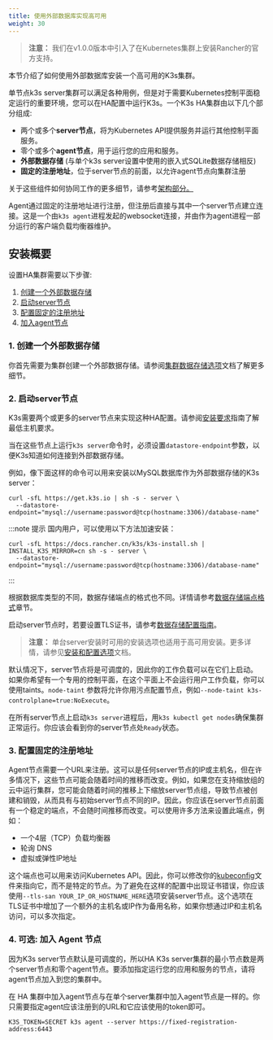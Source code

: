 ```yaml
---
title: 使用外部数据库实现高可用
weight: 30
---
```


> **注意：** 我们在v1.0.0版本中引入了在Kubernetes集群上安装Rancher的官方支持。

本节介绍了如何使用外部数据库安装一个高可用的K3s集群。

单节点k3s server集群可以满足各种用例，但是对于需要Kubernetes控制平面稳定运行的重要环境，您可以在HA配置中运行K3s。一个K3s HA集群由以下几个部分组成:

* 两个或多个**server节点**，将为Kubernetes API提供服务并运行其他控制平面服务。
* 零个或多个**agent节点**，用于运行您的应用和服务。
* **外部数据存储** (与单个k3s server设置中使用的嵌入式SQLite数据存储相反) 
* **固定的注册地址**，位于server节点的前面，以允许agent节点向集群注册

关于这些组件如何协同工作的更多细节，请参考[架构部分。](/docs/k3s/architecture/_index#具有外部数据库的高可用k3s-server)

Agent通过固定的注册地址进行注册，但注册后直接与其中一个server节点建立连接。这是一个由`k3s agent`进程发起的websocket连接，并由作为agent进程一部分运行的客户端负载均衡器维护。

## 安装概要

设置HA集群需要以下步骤:

1. [创建一个外部数据存储](#1-创建一个外部数据存储)
2. [启动server节点](#2-启动server节点)
3. [配置固定的注册地址](#3-配置固定的注册地址)
4. [加入agent节点](#4-可选-加入-agent-节点)

### 1. 创建一个外部数据存储
你首先需要为集群创建一个外部数据存储。请参阅[集群数据存储选项](/docs/k3s/installation/datastore/_index)文档了解更多细节。

### 2. 启动server节点
K3s需要两个或更多的server节点来实现这种HA配置。请参阅[安装要求](/docs/k3s/installation/installation-requirements/_index)指南了解最低主机要求。

当在这些节点上运行`k3s server`命令时，必须设置`datastore-endpoint`参数，以便K3s知道如何连接到外部数据存储。

例如，像下面这样的命令可以用来安装以MySQL数据库作为外部数据存储的K3s server：

```
curl -sfL https://get.k3s.io | sh -s - server \
  --datastore-endpoint="mysql://username:password@tcp(hostname:3306)/database-name"
```

:::note 提示
国内用户，可以使用以下方法加速安装：
```
curl -sfL https://docs.rancher.cn/k3s/k3s-install.sh | INSTALL_K3S_MIRROR=cn sh -s - server \
  --datastore-endpoint="mysql://username:password@tcp(hostname:3306)/database-name"
```
:::

根据数据库类型的不同，数据存储端点的格式也不同。详情请参考[数据存储端点格式](/docs/k3s/installation/datastore/_index#数据存储端点格式和功能)章节。

启动server节点时，若要设置TLS证书，请参考[数据存储配置指南](/docs/k3s/installation/datastore/_index#外部数据存储配置参数)。

> **注意：** 单台server安装时可用的安装选项也适用于高可用安装。更多详情，请参见[安装和配置选项](/docs/k3s/installation/install-options/_index)文档。

默认情况下，server节点将是可调度的，因此你的工作负载可以在它们上启动。如果你希望有一个专用的控制平面，在这个平面上不会运行用户工作负载，你可以使用taints。`node-taint` 参数将允许你用污点配置节点，例如`--node-taint k3s-controlplane=true:NoExecute`。

在所有server节点上启动`k3s server`进程后，用`k3s kubectl get nodes`确保集群正常运行。你应该会看到你的server节点处`Ready`状态。

### 3. 配置固定的注册地址

Agent节点需要一个URL来注册。这可以是任何server节点的IP或主机名，但在许多情况下，这些节点可能会随着时间的推移而改变。例如，如果您在支持缩放组的云中运行集群，您可能会随着时间的推移上下缩放server节点组，导致节点被创建和销毁，从而具有与初始server节点不同的IP。因此，你应该在server节点前面有一个稳定的端点，不会随时间推移而改变。可以使用许多方法来设置此端点，例如：

* 一个4层（TCP）负载均衡器
* 轮询 DNS
* 虚拟或弹性IP地址

这个端点也可以用来访问Kubernetes API。因此，你可以修改你的[kubeconfig](https://kubernetes.io/docs/concepts/configuration/organize-cluster-access-kubeconfig/)文件来指向它，而不是特定的节点。为了避免在这样的配置中出现证书错误，你应该使用`--tls-san YOUR_IP_OR_HOSTNAME_HERE`选项安装server节点。这个选项在TLS证书中增加了一个额外的主机名或IP作为备用名称，如果你想通过IP和主机名访问，可以多次指定。

### 4. 可选: 加入 Agent 节点

因为K3s server节点默认是可调度的，所以HA K3s server集群的最小节点数是两个server节点和零个agent节点。要添加指定运行您的应用和服务的节点，请将agent节点加入到您的集群中。

在 HA 集群中加入agent节点与在单个server集群中加入agent节点是一样的。你只需要指定agent应该注册到的URL和它应该使用的token即可。

```
K3S_TOKEN=SECRET k3s agent --server https://fixed-registration-address:6443
```
